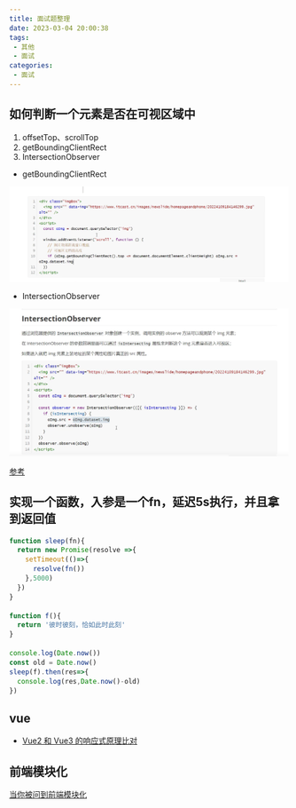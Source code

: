 ```yaml
---
title: 面试题整理
date: 2023-03-04 20:00:38
tags:
 - 其他
 - 面试
categories: 
 - 面试
---
```

## 如何判断一个元素是否在可视区域中

1. offsetTop、scrollTop
2. getBoundingClientRect
3. IntersectionObserver

- getBoundingClientRect

![](./img/getBoundingClientRect.png)

- IntersectionObserver

![](./img/intersectionObserver.png)

[参考](http://fanyouf.gitee.io/interview/nb/03.html#%E4%BA%8C%E3%80%81%E5%AE%9E%E7%8E%B0%E6%96%B9%E5%BC%8F)

## 实现一个函数，入参是一个fn，延迟5s执行，并且拿到返回值

```js
function sleep(fn){
  return new Promise(resolve =>{
    setTimeout(()=>{
      resolve(fn())
    },5000)
  })
}

function f(){
  return '彼时彼刻，恰如此时此刻'
}

console.log(Date.now())
const old = Date.now()
sleep(f).then(res=>{
  console.log(res,Date.now()-old)
})
```


## vue

- [Vue2 和 Vue3 的响应式原理比对](https://juejin.cn/post/7124351370521477128)


## 前端模块化

[当你被问到前端模块化](https://juejin.cn/post/7193887403570888765)